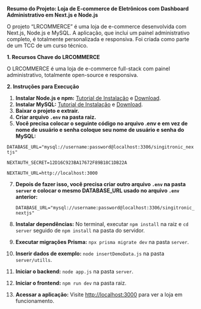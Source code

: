 **Resumo do Projeto: Loja de E-commerce de Eletrônicos com Dashboard Administrativo em Next.js e Node.js**

O projeto “LRCOMMERCE” é uma loja de e-commerce desenvolvida com Next.js, Node.js e MySQL. A aplicação, que inclui um painel administrativo completo, é totalmente personalizada e responsiva. Foi criada como parte de um TCC de um curso técnico.

**1. Recursos Chave do LRCOMMERCE**

O LRCOMMERCE é uma loja de e-commerce full-stack com painel administrativo, totalmente open-source e responsiva.

**2. Instruções para Execução**

1. **Instalar Node.js e npm:** [Tutorial de Instalação](https://www.youtube.com/watch?v=4FAtFwKVhn0) e [Download](https://nodejs.org/en).
2. **Instalar MySQL:** [Tutorial de Instalação](https://www.youtube.com/watch?v=BxdSUGBs0gM&t=212s) e [Download](https://dev.mysql.com/downloads/installer/).
3. **Baixar o projeto e extrair.**
4. **Criar arquivo `.env` na pasta raiz.**
5. **Você precisa colocar o seguinte código no arquivo .env e em vez de nome de usuário e senha coloque seu nome de usuário e senha do MySQL:**
   
  `DATABASE_URL="mysql://username:password@localhost:3306/singitronic_nextjs"`
  
  `NEXTAUTH_SECRET=12D16C923BA17672F89B18C1DB22A`
  
  `NEXTAUTH_URL=http://localhost:3000`

7. **Depois de fazer isso, você precisa criar outro arquivo `.env` na pasta `server` e colocar o mesmo DATABASE_URL usado no arquivo `.env` anterior:**

    `DATABASE_URL="mysql://username:password@localhost:3306/singitronic_nextjs"`
   
9. **Instalar dependências:** No terminal, executar `npm install` na raiz e `cd server` seguido de `npm install` na pasta do servidor.
10. **Executar migrações Prisma:** `npx prisma migrate dev` na pasta `server`.
11. **Inserir dados de exemplo:** `node insertDemoData.js` na pasta `server/utills`.
12. **Iniciar o backend:** `node app.js` na pasta `server`.
13. **Iniciar o frontend:** `npm run dev` na pasta raiz.
14. **Acessar a aplicação:** Visite [http://localhost:3000](http://localhost:3000) para ver a loja em funcionamento.
